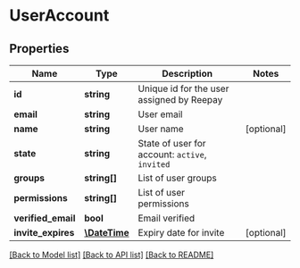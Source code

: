 # UserAccount

## Properties
Name | Type | Description | Notes
------------ | ------------- | ------------- | -------------
**id** | **string** | Unique id for the user assigned by Reepay |
**email** | **string** | User email |
**name** | **string** | User name | [optional]
**state** | **string** | State of user for account: `active`, `invited` |
**groups** | **string[]** | List of user groups |
**permissions** | **string[]** | List of user permissions |
**verified_email** | **bool** | Email verified |
**invite_expires** | [**\DateTime**](\DateTime.md) | Expiry date for invite | [optional]

[[Back to Model list]](../../README.md#documentation-for-models) [[Back to API list]](../../README.md#documentation-for-api-endpoints) [[Back to README]](../../README.md)


